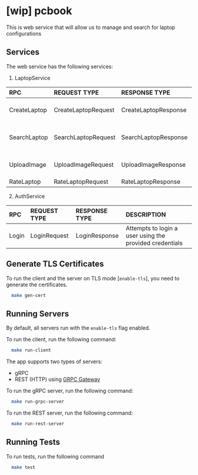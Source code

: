 # [wip] pcbook

This is web service that will allow us to manage and search for laptop configurations

## Services

The web service has the following services:

1. LaptopService

| RPC            | REQUEST TYPE          | RESPONSE TYPE          | DESCRIPTION                                       |
| :---           | :---                  |  :---                  | :---                                              |
| CreateLaptop   | CreateLaptopRequest   | CreateLaptopResponse   | Creates and stores a new laptop                   |
| SearchLaptop   | SearchLaptopRequest   | SearchLaptopResponse   |  Searches for a laptop using the provided `Filter`|
| UploadImage    | UploadImageRequest    | UploadImageResponse    |  Uploads and stores a laptop image                |
| RateLaptop     | RateLaptopRequest     | RateLaptopResponse     |  Rates a laptop                                   |

2. AuthService

| RPC            | REQUEST TYPE          | RESPONSE TYPE          | DESCRIPTION                                             |
| :---           | :---                  |  :---                  | :---                                                    |
| Login          | LoginRequest          | LoginResponse          | Attempts to login a user using the provided credentials |

## Generate TLS Certificates

To run the client and the server on TLS mode [`enable-tls`], you need to generate the certificates.

```bash
  make gen-cert
```

## Running Servers

By default, all servers run with the `enable-tls` flag enabled.

To run the client, run the following command:

```bash
  make run-client
```

The app supports two types of servers:

- gRPC
- REST (HTTP) using [GRPC Gateway](https://github.com/grpc-ecosystem/grpc-gateway)

To run the gRPC server, run the following command:

```bash
  make run-grpc-server
```

To run the REST server, run the following command:

```bash
  make run-rest-server
```

## Running Tests

To run tests, run the following command

```bash
  make test
```
